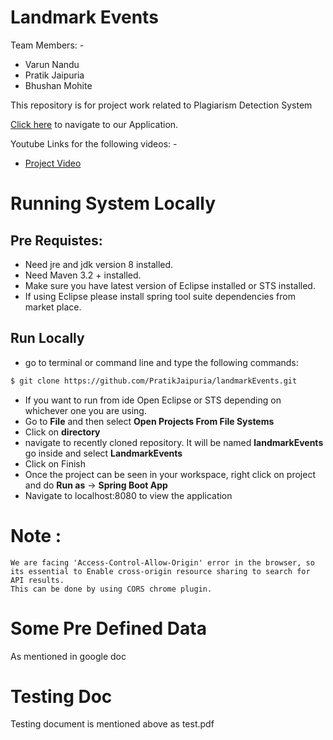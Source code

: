 # Landmark Events

Team Members: -

- Varun Nandu
- Pratik Jaipuria
- Bhushan Mohite

This repository is for project work related to Plagiarism Detection System

[Click here](http://landmarkevents.us-west-2.elasticbeanstalk.com/) to navigate to our Application.

Youtube Links for the following videos: - 

- [Project Video]()


# Running System Locally

## Pre Requistes:

- Need jre and jdk version 8 installed.
- Need Maven 3.2 + installed. 
- Make sure you have latest version of Eclipse installed or STS installed.
- If using Eclipse please install spring tool suite dependencies from market place.

## Run Locally

- go to terminal or command line and type the following commands:
```sh
$ git clone https://github.com/PratikJaipuria/landmarkEvents.git
```
- If you want to run from ide Open Eclipse or STS depending on whichever one you are using.
- Go to **File** and then select **Open Projects From File Systems**
- Click on **directory**
- navigate to recently cloned repository. It will be named **landmarkEvents** go inside and select **LandmarkEvents**
- Click on Finish
- Once the project can be seen in your workspace, right click on project and do **Run as** -> **Spring Boot App**
- Navigate to localhost:8080 to view the application

# Note : 

	We are facing 'Access-Control-Allow-Origin' error in the browser, so its essential to Enable cross-origin resource sharing to search for API results.
	This can be done by using CORS chrome plugin.


# Some Pre Defined Data

As mentioned in google doc

# Testing Doc

Testing document is mentioned above as test.pdf



